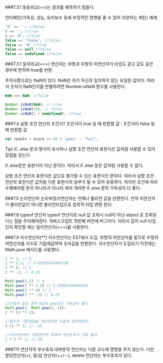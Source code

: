 ###7.3.1 동등비교(==)는 결과를 예측하기 힘들다.


안티패턴(가독성, 성능, 유지보수 등에 부정적인 영향을 줄 수 있어 지양하는 패턴) 예제.

```javascript
'0' == ''; //false
0 == ''; //true
0 == '0'; //true
false == 'fasle'; //false;
false == '0' //true
false == null //false
false == undefined //false
```

###7.3.1 일치비교(===) 연산자는 좌항과 우항의 피연산자가 타입도 같고 값도 같은 경우에 한하여 true를 반환.


주의사항으로는 NaN이 있다. NaN은 자기 자신과 일치하지 않는 유일한 값이다.
따라서 숫자가 NaN인지를 판별하려면 Number.isNaN 함수를 사용한다.

```javascript
NaN === NaN; //false

Number.isNaN(NaN); // true
Number.isNaN(10); // false
Number.isNaN(1 + undefined); //true
```

###7.4 삼항 조건 연산자
조건식? 조건식이 true 일 때 반환할 값 : 조건식이 false 일 때 반환할 값
```javascript
var result = score >= 60 ? 'pass' : 'fail';
```
Tip) if...else 문과 형식이 유사하나 삼항 조건 연산자 표현식은 값처럼 사용할 수 있어 장점을 갖는다.

if..else문은 표현식이 아닌 문이다. 따라서 if..else 문은 값처럼 사용할 수 없다.

삼항 조건 연산자 표현식은 값으로 평가할 수 있는 표현식인 문이다. 따라서 삼항 조건 연산자 표현식은 값처럼 다른 표현식의 일부가 될 수 있어 유용하다. 하지만 조건에 따라 수행해야할 문이 하나라가 아니라 여러 개라면 if..else 문의 가독성이 더 좋다.

###7.5 논리연산자
논리부정(!)연산자는 언제나 불리언 값을 반환한다. 만약 피연산자가 불리언값이 아니면 불리언타입으로 암묵적 타입 변환 된다.

###7.8 typeof 연산자
typeof 연산자로 null 값 조회시 null이 아닌 object 로 조회된다는 점을 주의해야한다. 자바스크립트 첫번째 버전에 버그이다. 따라서 값이 null 타입인지 확인할 때는 일치연산자(===)를 사용한다.

###7.9 지수연산자(**)
지수연산자는 ES7에서 도입. 좌항의 피연산자를 밑으로 우항의 피연산자를 지수로 거듭제곱하여 숫자값을 반환한다. 지수연산자가 도입되기 이전에는 Math.pow 메서드를 사용했다.

```javascript
2 ** 2; // 4
2 ** 2.5; // 5.65685424949238
2 ** 0; // 1
2 ** -2; // 0.25

Math.pow(2,2) // 4
Math.pow(2 ** 2.5) // 5.65685424949238
Math.pow(2 ** 0) // 1
Math.pow(2 ** -2) // 0.25

//다음과 같은 경우 Math.pow보다 가독성이 좋다
Math.pow(2, Math.pow(3, 2));
2 ** (3 ** 2);

//음수의 거듭제곱을 계산하려면 다음과 같아야한다.
(-5) ** 2; // -25

//지수연산자는 이항연산자 중에서 우선순위가 가장 높다.
2 * 5 ** 2; // 50
```

###7.11 연산자의 부수효과
대부분의 연산자는 다른 코드에 영향을 주지 않는다. 다만 할당연산자(=), 증/감 연산자(++/--), delete 연산자는 부수효과가 있다.